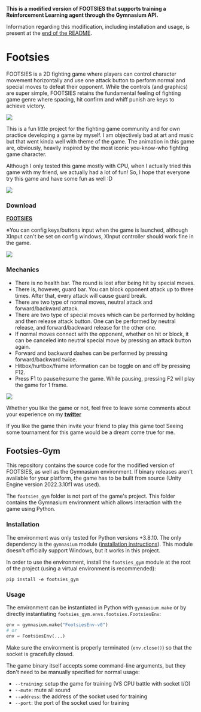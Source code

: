 **This is a modified version of FOOTSIES that supports training a Reinforcement Learning agent through the Gymnasium API.**

Information regarding this modification, including installation and usage, is present at the [end of the README](#footsies-gym).

# Footsies

FOOTSIES is a 2D fighting game where players can control character movement horizontally 
and use one attack button to perform normal and special moves to defeat their opponent.
While the controls (and graphics) are super simple, 
FOOTSIES retains the fundamental feeling of fighting game genre 
where spacing, hit confirm and whiff punish are keys to achieve victory.

<img class="row-picture" src="https://hifight.github.io/static/img/footsies/footsies_00.jpg">

This is a fun little project for the fighting game community and 
for own practice developing a game by myself.
I am objectively bad at art and music but that went kinda well with theme of the game. 
The animation in this game are, obviously, heavily inspired by the most iconic you-know-who fighting game character.

Although I only tested this game mostly with CPU, when I actually tried this game with my friend, 
we actually had a lot of fun! So, I hope that everyone try this game and have some fun as well :D

<img class="row-picture" src="https://hifight.github.io/static/img/footsies/footsies_01.jpg">

<h3>Download</h3> 

<b><u><a href="https://github.com/hifight/Footsies/releases" download>FOOTSIES</a></u></b>

※You can config keys/buttons input when the game is launched, although XInput can't be set on config windows, 
XInput controller should work fine in the game.


<img class="row-picture" src="https://hifight.github.io/static/img/footsies/footsies_03.jpg">


<h3>Mechanics</h3> 

- There is no health bar. The round is lost after being hit by special moves.
- There is, however, guard bar. You can block opponent attack up to three times. After that, every attack will cause guard break.
- There are two type of normal moves, neutral attack and forward/backward attack.
- There are two type of special moves which can be performed by holding and then release attack button.
One can be performed by neutral release, and forward/backward release for the other one.
- If normal moves connect with the opponent, whether on hit or block, it can be canceled into neutral special move by pressing an attack button again.
- Forward and backward dashes can be performed by pressing forward/backward twice.
- Hitbox/hurtbox/frame information can be toggle on and off by pressing F12.
- Press F1 to pause/resume the game. While pausing, pressing F2 will play the game for 1 frame.


<img class="row-picture" src="https://hifight.github.io/static/img/footsies/footsies_04.jpg">


Whether you like the game or not, feel free to leave some comments about your experience on my <b><u><a href="https://twitter.com/">twitter</a></u></b>

If you like the game then invite your friend to play this game too! Seeing some tournament for this game would be a dream come true for me.

## Footsies-Gym

This repository contains the source code for the modified version of FOOTSIES, as well as the Gymnasium environment.
If binary releases aren't available for your platform, the game has to be built from source (Unity Engine version 2022.3.10f1 was used).

The `footsies_gym` folder is not part of the game's project. This folder contains the Gymnasium environment which allows interaction with the game using Python.

### Installation

The environment was only tested for Python versions +3.8.10.
The only dependency is the `gymnasium` module ([installation instructions](https://github.com/Farama-Foundation/Gymnasium#installation)). This module doesn't officially support Windows, but it works in this project.

In order to use the environment, install the `footsies_gym` module at the root of the project (using a virtual environment is recommended):

```
pip install -e footsies_gym
```

### Usage

The environment can be instantiated in Python with `gymnasium.make` or by directly instantiating `footsies_gym.envs.footsies.FootsiesEnv`:

```python
env = gymnasium.make("FootsiesEnv-v0")
# or
env = FootsiesEnv(...)
```

Make sure the environment is properly terminated (`env.close()`) so that the socket is gracefully closed.

The game binary itself accepts some command-line arguments, but they don't need to be manually specified for normal usage:

- `--training`: setup the game for training (VS CPU battle with socket I/O)
- `--mute`: mute all sound
- `--address`: the address of the socket used for training
- `--port`: the port of the socket used for training
